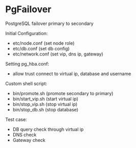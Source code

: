 # PgFailover
PostgreSQL failover primary to secondary

Initial Configuration:
- etc/node.conf     (set node role)
- etc/db.conf       (set db config)
- etc/network.conf  (set vip, dns ip, gateway) 

Setting pg_hba.conf:
- allow trust connect to virtual ip, database and username

Custom shell script:
- bin/promote.sh    (promote secondary to primary)
- bin/start_vip.sh  (start virtual ip)
- bin/stop_vip.sh   (stop virtual ip)
- bin/stop_db.sh    (stop database)

Test case:
- DB query check through virtual ip
- DNS check
- Gateway check

